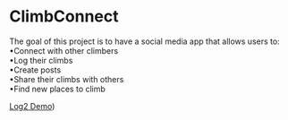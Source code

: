 # ClimbConnect
The goal of this project is to have a social media app that allows users to: <br>
  •Connect with other climbers <br>
  •Log their climbs<br>
  •Create posts<br> 
  •Share their climbs with others<br>
  •Find new places to climb <br>


[Log2 Demo](https://www.figma.com/proto/OJ9t8eYSFwxkf7SWzAznLF/Boulder-App-UI?type=design&node-id=48-848&t=EEmg3pzKBNhOG174-1&scaling=scale-down&page-id=0%3A1&starting-point-node-id=5%3A2&mode=design))
